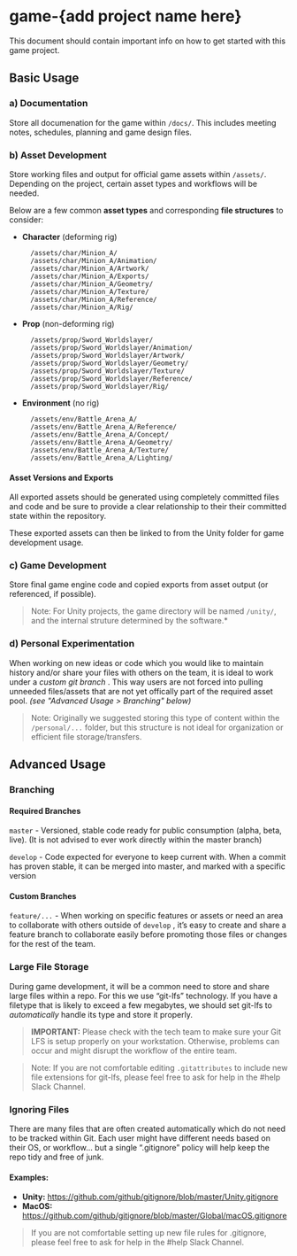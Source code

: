 __game-{add project name here}__
===============================================================================

This document should contain important info on how to get started with this
game project.


Basic Usage
---------------------------------------

### a) Documentation

Store all documenation for the game within `/docs/`.  This includes meeting notes, schedules, planning and game design files.


### b) Asset Development

Store working files and output for official game assets within `/assets/`. Depending on the project, certain asset types and workflows will be needed.

Below are a few common __asset types__ and corresponding __file structures__ to consider:

- **Character** (deforming rig)

        /assets/char/Minion_A/
        /assets/char/Minion_A/Animation/
        /assets/char/Minion_A/Artwork/
        /assets/char/Minion_A/Exports/
        /assets/char/Minion_A/Geometry/
        /assets/char/Minion_A/Texture/
        /assets/char/Minion_A/Reference/
        /assets/char/Minion_A/Rig/


- **Prop** (non-deforming rig)

        /assets/prop/Sword_Worldslayer/
        /assets/prop/Sword_Worldslayer/Animation/
        /assets/prop/Sword_Worldslayer/Artwork/
        /assets/prop/Sword_Worldslayer/Geometry/
        /assets/prop/Sword_Worldslayer/Texture/
        /assets/prop/Sword_Worldslayer/Reference/
        /assets/prop/Sword_Worldslayer/Rig/


- **Environment** (no rig)

        /assets/env/Battle_Arena_A/
        /assets/env/Battle_Arena_A/Reference/
        /assets/env/Battle_Arena_A/Concept/
        /assets/env/Battle_Arena_A/Geometry/
        /assets/env/Battle_Arena_A/Texture/
        /assets/env/Battle_Arena_A/Lighting/

#### Asset Versions and Exports
All exported assets should be generated using completely committed files and
code and be sure to provide a clear relationship to their their committed state
within the repository.

These exported assets can then be linked to from the Unity folder for game
development usage.



### c) Game Development

Store final game engine code and copied exports from asset output (or referenced, if possible).

> Note: For Unity projects, the game directory will be named `/unity/`, and the internal struture determined by the software.*



### d) Personal Experimentation

When working on new ideas or code which you would like to maintain history and/or share your files with others on the team, it is ideal to work under a _custom git branch_ . This way users are not forced into pulling unneeded files/assets that are not yet offically part of the required asset pool. _(see "Advanced Usage > Branching" below)_

> Note: Originally we suggested storing this type of content within the `/personal/...` folder, but this structure is not ideal for organization or efficient file storage/transfers.




Advanced Usage
---------------------------------------

### Branching

#### Required Branches

`master` - Versioned, stable code ready for public consumption (alpha, beta, live).  (It is not advised to ever work directly within the master branch)

`develop` - Code expected for everyone to keep current with.  When a commit has proven stable, it can be merged into master, and marked with a specific version

#### Custom Branches

`feature/...` - When working on specific features or assets or need an area to collaborate with others outside of `develop` , it’s easy to create and share a feature branch to collaborate easily before promoting those files or changes for the rest of the team.



### Large File Storage

During game development, it will be a common need to store and share large files within a repo.  For this we use “git-lfs” technology.  If you have a filetype that is likely to exceed a few megabytes, we should set git-lfs to *automatically* handle its type and store it properly.

> __IMPORTANT:__ Please check with the tech team to make sure your Git LFS is setup properly on your workstation.  Otherwise, problems can occur and might disrupt the workflow of the entire team.

> Note: If you are not comfortable editing `.gitattributes` to include new file extensions for git-lfs, please feel free to ask for help in the #help Slack Channel.



### Ignoring Files

There are many files that are often created automatically which do not need to be tracked within Git.  Each user might have different needs based on their OS, or workflow… but a single “.gitignore” policy will help keep the repo tidy and free of junk.

#### Examples:
- __Unity:__ https://github.com/github/gitignore/blob/master/Unity.gitignore
- __MacOS:__ https://github.com/github/gitignore/blob/master/Global/macOS.gitignore


> If you are not comfortable setting up new file rules for .gitignore, please feel free to ask for help in the #help Slack Channel.




